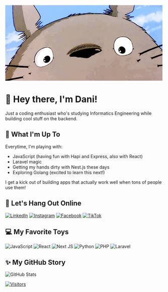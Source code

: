 <img src="./assets/smile.gif" style="margin: 0 auto;">

# 👋 Hey there, I'm Dani!

Just a coding enthusiast who's studying Informatics Engineering while building cool stuff on the backend.

## 🚀 What I'm Up To

Everytime, I'm playing with:

- JavaScript (having fun with Hapi and Express, also with React)
- Laravel magic
- Getting my hands dirty with Nest.js these days
- Exploring Golang (excited to learn this next!)

I get a kick out of building apps that actually work well when tons of people use them!

## 🔗 Let's Hang Out Online

[![LinkedIn](https://img.shields.io/badge/LinkedIn-%230077B5.svg?logo=linkedin&logoColor=white)](https://linkedin.com/in/ajihamdaniahmad)
[![Instagram](https://img.shields.io/badge/Instagram-%23E4405F.svg?logo=Instagram&logoColor=white)](https://instagram.com/aji.hmdni)
[![Facebook](https://img.shields.io/badge/Facebook-%231877F2.svg?logo=Facebook&logoColor=white)](https://facebook.com/profile.php?id=100086121013550)
[![TikTok](https://img.shields.io/badge/TikTok-%23000000.svg?logo=TikTok&logoColor=white)](https://tiktok.com/@sigmaadev_)

## 💻 My Favorite Toys

![JavaScript](https://img.shields.io/badge/javascript-%23323330.svg?style=for-the-badge&logo=javascript&logoColor=%23F7DF1E)
![React](https://img.shields.io/badge/react-%2320232a.svg?style=for-the-badge&logo=react&logoColor=%2361DAFB)
![Next JS](https://img.shields.io/badge/Next-black?style=for-the-badge&logo=next.js&logoColor=white)
![Python](https://img.shields.io/badge/python-%233776AB.svg?style=for-the-badge&logo=python&logoColor=white)
![PHP](https://img.shields.io/badge/php-%23777BB4.svg?style=for-the-badge&logo=php&logoColor=white)
![Laravel](https://img.shields.io/badge/laravel-%23FF2D20.svg?style=for-the-badge&logo=laravel&logoColor=white)

## ✨ My GitHub Story

![GitHub Stats](https://github-readme-stats.vercel.app/api?username=Danni4421&theme=dark&hide_border=false&include_all_commits=true&count_private=false)

[![Visitors](https://visitcount.itsvg.in/api?id=Danni4421&icon=2&color=6)](https://visitcount.itsvg.in)
